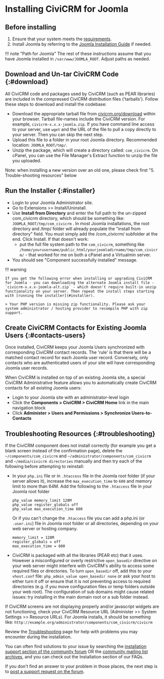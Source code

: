 # Installing CiviCRM for Joomla

## Before installing

1. Ensure that your system meets the [requirements](/requirements.md).
1. Install Joomla by referring to the [Joomla Installation Guide](https://docs.joomla.org/J3.x:Installing_Joomla) if needed.

!!! note "Path for Joomla"
    The rest of these instructions assume that you have Joomla installed in `/var/www/JOOMLA_ROOT`. Adjust paths as needed.

## Download and Un-tar CiviCRM Code {:#download}

All CiviCRM code and packages used by CiviCRM (such as PEAR libraries) are included in the compressed CiviCRM distribution files ('tarballs'). Follow these steps to download and install the codebase:

* Download the appropriate tarball file from [civicrm.org/download](https://civicrm.org/download) within your browser. Tarball file-names include the CiviCRM version. For example, `civicrm-x.x.x-joomla.zip`. If you have command line access to your server, use `wget` and the URL of the file to pull a copy directly to your server. Then you can skip the next step.
* Upload this file to a folder in your root Joomla directory. Recommended location: `JOOMLA_ROOT/tmp/`.
* Unzip the package, which will create a directory called: `com_civicrm`. On cPanel, you can use the File Manager's Extract function to unzip the file you uploaded.

Note: when installing a new version over an old one, please check first "5. Trouble-shooting resources" below

## Run the Installer {:#installer}

* Login to your Joomla Administrator site.
* Go to Extensions >> Install/Uninstall.
* Use **Install from Directory** and enter the full path to the un-zipped com_civicrm directory, which should be something like: `JOOMLA_ROOT/tmp/com_civicrm` . In most Joomla installations, the root directory and /tmp/ folder will already populate the "install from directory" field. You must simply add the /com_civicrm/ subfolder at the end. Click Install. If that doesn't work:
    * put the full file system path to the `com_civicrm`, something like `/home/yourusername/public_html/yourjoomladirname/tmp/com_civicrm/` - that worked for me on both a cPanel and a Virtualmin server.
* You should see "Component successfully installed" message.

!!! warning

    If you get the following error when installing or upgrading CiviCRM for Joomla - you can downloading the alternate Joomla install file - `civicrm-x.x.x-joomla-alt.zip` - which doesn't require built-in unzip functionality on your server. Then repeat the install steps starting with [running the installer](#installer).

    > Your PHP version is missing zip functionality. Please ask your system administrator / hosting provider to recompile PHP with zip support.

## Create CiviCRM Contacts for Existing Joomla Users {:#contacts-users}

Once installed, CiviCRM keeps your Joomla Users synchronized with corresponding CiviCRM contact records. The 'rule' is that there will be a matched contact record for each Joomla user record. Conversely, only contacts who are authenticated users of your site will have corresponding Joomla user records.

When CiviCRM is installed on top of an existing Joomla site, a special CiviCRM Administrative feature allows you to automatically create CiviCRM contacts for all existing Joomla users:

* Login to your Joomla site with an administrator-level login
* Click the **Components > CiviCRM > CiviCRM Home** link in the main navigation block
* Click **Administer > Users and Permissions > Synchronize Users-to-Contacts**



## Troubleshooting Resources {:#troubleshooting}

If the CiviCRM component does not install correctly (for example you get a blank screen instead of the confirmation page), delete the `~/components/com_civicrm` and `~/administrator/components/com_civicrm` and `~/media/civicrm directories` manually and then try each of the following before attempting to reinstall:

* In your `php.ini` file or in `.htaccess` file in the Joomla root folder (if your server allows it), increase the `max_execution_time` to `600` and memory limit to more than 64M. Add the following to the `.htaccess` file in your Joomla root folder

    ```
    php_value memory_limit 128M
    php_value register_globals off
    php_value max_execution_time 600
    ```
    
    Or if you can't change the `.htaccess` file you can add a php.ini (or `.user.ini`) file in Joomla root folder or all directories, depending on your web server or hosting company.
    
    ```
    memory_limit = 128M
    register_globals = off
    max_execution_time = 600
    ```

* CiviCRM is packaged with all the libraries (PEAR etc) that it uses. However a misconfigured or overly restrictive `open_basedir` directive on your web server might interfere with CiviCRM's ability to access some required files or directories. To turn `open_basedir` off, add this to your `vhost.conf` file: `php_admin_value open_basedir none` or ask your host to either turn it off or ensure that it is not preventing access to required directories (e.g. if you move configuration files or temp folders outside your web root). The configuration of sub domains might cause related issues: try installing in the main domain root or a sub folder instead.

If CiviCRM screens are not displaying properly and/or javascript widgets are not functioning, check your CiviCRM Resource URL (Administer >> System Settings >> Resource URLs). For Joomla installs, it should be something like: `http://example.org/administrator/components/com_civicrm/civicrm`

Review the [Troubleshooting](/troubleshooting.md) page for help with problems you may encounter during the installation.

You can often find solutions to your issue by searching the [installation support section of the community forum](http://forum.civicrm.org/index.php/board,2.0.html) OR the [community mailing list archives](http://www.nabble.com/CiviCRM-Community-Mailing-List-Archives-f15986.html), and you can check out the Installation section of our FAQs.

If you don't find an answer to your problem in those places, the next step is to [post a support request on the forum](http://forum.civicrm.org/index.php/board,2.0.html).
